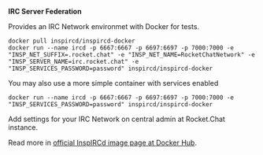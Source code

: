 **IRC Server Federation**

Provides an IRC Network environmet with Docker for tests.

```
docker pull inspircd/inspircd-docker
docker run --name ircd -p 6667:6667 -p 6697:6697 -p 7000:7000 -e "INSP_NET_SUFFIX=.rocket.chat" -e "INSP_NET_NAME=RocketChatNetwork" -e "INSP_SERVER_NAME=irc.rocket.chat" -e "INSP_SERVICES_PASSWORD=password" inspircd/inspircd-docker
```

You may also use a more simple container with services enabled

```
docker run --name ircd -p 6667:6667 -p 6697:6697 -p 7000:7000 -e "INSP_SERVICES_PASSWORD=password" inspircd/inspircd-docker
```

Add settings for your IRC Network on central admin at Rocket.Chat instance.

Read more in [official InspIRCd image page at Docker Hub](https://hub.docker.com/r/inspircd/inspircd-docker).
